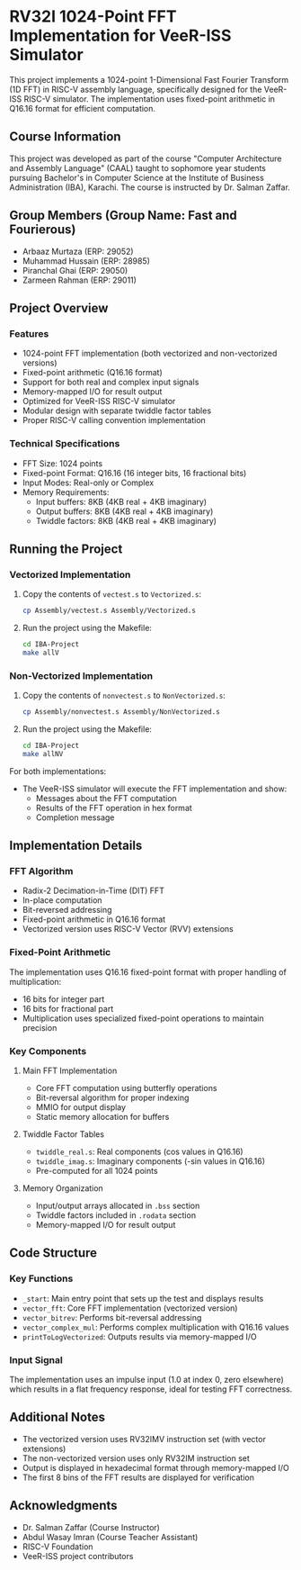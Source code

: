 # RV32I 1024-Point FFT Implementation for VeeR-ISS Simulator

This project implements a 1024-point 1-Dimensional Fast Fourier Transform (1D FFT) in RISC-V assembly language, specifically designed for the VeeR-ISS RISC-V simulator. The implementation uses fixed-point arithmetic in Q16.16 format for efficient computation.

## Course Information
This project was developed as part of the course "Computer Architecture and Assembly Language" (CAAL) taught to sophomore year students pursuing Bachelor's in Computer Science at the Institute of Business Administration (IBA), Karachi. The course is instructed by Dr. Salman Zaffar.

## Group Members (Group Name: Fast and Fourierous)
- Arbaaz Murtaza (ERP: 29052)
- Muhammad Hussain (ERP: 28985)
- Piranchal Ghai (ERP: 29050)
- Zarmeen Rahman (ERP: 29011)

## Project Overview

### Features
- 1024-point FFT implementation (both vectorized and non-vectorized versions)
- Fixed-point arithmetic (Q16.16 format)
- Support for both real and complex input signals
- Memory-mapped I/O for result output
- Optimized for VeeR-ISS RISC-V simulator
- Modular design with separate twiddle factor tables
- Proper RISC-V calling convention implementation

### Technical Specifications
- FFT Size: 1024 points
- Fixed-point Format: Q16.16 (16 integer bits, 16 fractional bits)
- Input Modes: Real-only or Complex
- Memory Requirements:
  - Input buffers: 8KB (4KB real + 4KB imaginary)
  - Output buffers: 8KB (4KB real + 4KB imaginary)
  - Twiddle factors: 8KB (4KB real + 4KB imaginary)

## Running the Project

### Vectorized Implementation
1. Copy the contents of `vectest.s` to `Vectorized.s`:
   ```bash
   cp Assembly/vectest.s Assembly/Vectorized.s
   ```

2. Run the project using the Makefile:
   ```bash
   cd IBA-Project
   make allV
   ```

### Non-Vectorized Implementation
1. Copy the contents of `nonvectest.s` to `NonVectorized.s`:
   ```bash
   cp Assembly/nonvectest.s Assembly/NonVectorized.s
   ```

2. Run the project using the Makefile:
   ```bash
   cd IBA-Project
   make allNV
   ```

For both implementations:
- The VeeR-ISS simulator will execute the FFT implementation and show:
  - Messages about the FFT computation
  - Results of the FFT operation in hex format
  - Completion message

## Implementation Details

### FFT Algorithm
- Radix-2 Decimation-in-Time (DIT) FFT
- In-place computation
- Bit-reversed addressing
- Fixed-point arithmetic in Q16.16 format
- Vectorized version uses RISC-V Vector (RVV) extensions

### Fixed-Point Arithmetic
The implementation uses Q16.16 fixed-point format with proper handling of multiplication:
- 16 bits for integer part
- 16 bits for fractional part
- Multiplication uses specialized fixed-point operations to maintain precision

### Key Components

1. Main FFT Implementation
   - Core FFT computation using butterfly operations
   - Bit-reversal algorithm for proper indexing
   - MMIO for output display
   - Static memory allocation for buffers

2. Twiddle Factor Tables
   - `twiddle_real.s`: Real components (cos values in Q16.16)
   - `twiddle_imag.s`: Imaginary components (-sin values in Q16.16)
   - Pre-computed for all 1024 points

3. Memory Organization
   - Input/output arrays allocated in `.bss` section
   - Twiddle factors included in `.rodata` section
   - Memory-mapped I/O for result output

## Code Structure

### Key Functions
- `_start`: Main entry point that sets up the test and displays results
- `vector_fft`: Core FFT implementation (vectorized version)
- `vector_bitrev`: Performs bit-reversal addressing
- `vector_complex_mul`: Performs complex multiplication with Q16.16 values
- `printToLogVectorized`: Outputs results via memory-mapped I/O

### Input Signal
The implementation uses an impulse input (1.0 at index 0, zero elsewhere) which results in a flat frequency response, ideal for testing FFT correctness.

## Additional Notes

- The vectorized version uses RV32IMV instruction set (with vector extensions)
- The non-vectorized version uses only RV32IM instruction set
- Output is displayed in hexadecimal format through memory-mapped I/O
- The first 8 bins of the FFT results are displayed for verification

## Acknowledgments

- Dr. Salman Zaffar (Course Instructor)
- Abdul Wasay Imran (Course Teacher Assistant)
- RISC-V Foundation
- VeeR-ISS project contributors
